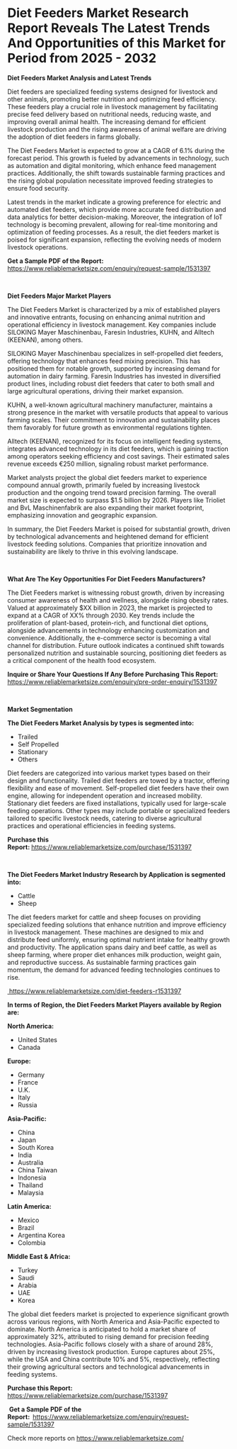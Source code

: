<p><h1>Diet Feeders Market Research Report Reveals The Latest Trends And Opportunities of this Market for Period from 2025 - 2032</h1></p><p><strong>Diet Feeders Market Analysis and Latest Trends</strong></p>
<p><p>Diet feeders are specialized feeding systems designed for livestock and other animals, promoting better nutrition and optimizing feed efficiency. These feeders play a crucial role in livestock management by facilitating precise feed delivery based on nutritional needs, reducing waste, and improving overall animal health. The increasing demand for efficient livestock production and the rising awareness of animal welfare are driving the adoption of diet feeders in farms globally.</p><p>The Diet Feeders Market is expected to grow at a CAGR of 6.1% during the forecast period. This growth is fueled by advancements in technology, such as automation and digital monitoring, which enhance feed management practices. Additionally, the shift towards sustainable farming practices and the rising global population necessitate improved feeding strategies to ensure food security. </p><p>Latest trends in the market indicate a growing preference for electric and automated diet feeders, which provide more accurate feed distribution and data analytics for better decision-making. Moreover, the integration of IoT technology is becoming prevalent, allowing for real-time monitoring and optimization of feeding processes. As a result, the diet feeders market is poised for significant expansion, reflecting the evolving needs of modern livestock operations.</p></p>
<p><strong>Get a Sample PDF of the Report:&nbsp;</strong> <a href="https://www.reliablemarketsize.com/enquiry/request-sample/1531397?utm_campaign=2255&utm_medium=2&utm_source=Github&utm_content=ia&utm_term=18022025&utm_id=diet-feeders">https://www.reliablemarketsize.com/enquiry/request-sample/1531397</a></p>
<p>&nbsp;</p>
<p><strong>Diet Feeders Major Market Players</strong></p>
<p><p>The Diet Feeders Market is characterized by a mix of established players and innovative entrants, focusing on enhancing animal nutrition and operational efficiency in livestock management. Key companies include SILOKING Mayer Maschinenbau, Faresin Industries, KUHN, and Alltech (KEENAN), among others.</p><p>SILOKING Mayer Maschinenbau specializes in self-propelled diet feeders, offering technology that enhances feed mixing precision. This has positioned them for notable growth, supported by increasing demand for automation in dairy farming. Faresin Industries has invested in diversified product lines, including robust diet feeders that cater to both small and large agricultural operations, driving their market expansion.</p><p>KUHN, a well-known agricultural machinery manufacturer, maintains a strong presence in the market with versatile products that appeal to various farming scales. Their commitment to innovation and sustainability places them favorably for future growth as environmental regulations tighten.</p><p>Alltech (KEENAN), recognized for its focus on intelligent feeding systems, integrates advanced technology in its diet feeders, which is gaining traction among operators seeking efficiency and cost savings. Their estimated sales revenue exceeds €250 million, signaling robust market performance.</p><p>Market analysts project the global diet feeders market to experience compound annual growth, primarily fueled by increasing livestock production and the ongoing trend toward precision farming. The overall market size is expected to surpass $1.5 billion by 2026. Players like Trioliet and BvL Maschinenfabrik are also expanding their market footprint, emphasizing innovation and geographic expansion.</p><p>In summary, the Diet Feeders Market is poised for substantial growth, driven by technological advancements and heightened demand for efficient livestock feeding solutions. Companies that prioritize innovation and sustainability are likely to thrive in this evolving landscape.</p></p>
<p>&nbsp;</p>
<p><strong>What Are The Key Opportunities For Diet Feeders Manufacturers?</strong></p>
<p><p>The Diet Feeders market is witnessing robust growth, driven by increasing consumer awareness of health and wellness, alongside rising obesity rates. Valued at approximately $XX billion in 2023, the market is projected to expand at a CAGR of XX% through 2030. Key trends include the proliferation of plant-based, protein-rich, and functional diet options, alongside advancements in technology enhancing customization and convenience. Additionally, the e-commerce sector is becoming a vital channel for distribution. Future outlook indicates a continued shift towards personalized nutrition and sustainable sourcing, positioning diet feeders as a critical component of the health food ecosystem.</p></p>
<p><strong>Inquire or Share Your Questions If Any Before Purchasing This Report:</strong> <a href="https://www.reliablemarketsize.com/enquiry/pre-order-enquiry/1531397?utm_campaign=2255&utm_medium=2&utm_source=Github&utm_content=ia&utm_term=18022025&utm_id=diet-feeders">https://www.reliablemarketsize.com/enquiry/pre-order-enquiry/1531397</a></p>
<p>&nbsp;</p>
<p><strong>Market Segmentation</strong></p>
<p><strong>The Diet Feeders Market Analysis by types is segmented into:</strong></p>
<p><ul><li>Trailed</li><li>Self Propelled</li><li>Stationary</li><li>Others</li></ul></p>
<p><p>Diet feeders are categorized into various market types based on their design and functionality. Trailed diet feeders are towed by a tractor, offering flexibility and ease of movement. Self-propelled diet feeders have their own engine, allowing for independent operation and increased mobility. Stationary diet feeders are fixed installations, typically used for large-scale feeding operations. Other types may include portable or specialized feeders tailored to specific livestock needs, catering to diverse agricultural practices and operational efficiencies in feeding systems.</p></p>
<p><strong>Purchase this Report:&nbsp;</strong><a href="https://www.reliablemarketsize.com/purchase/1531397?utm_campaign=2255&utm_medium=2&utm_source=Github&utm_content=ia&utm_term=18022025&utm_id=diet-feeders">https://www.reliablemarketsize.com/purchase/1531397</a></p>
<p>&nbsp;</p>
<p><strong>The Diet Feeders Market Industry Research by Application is segmented into:</strong></p>
<p><ul><li>Cattle</li><li>Sheep</li></ul></p>
<p><p>The diet feeders market for cattle and sheep focuses on providing specialized feeding solutions that enhance nutrition and improve efficiency in livestock management. These machines are designed to mix and distribute feed uniformly, ensuring optimal nutrient intake for healthy growth and productivity. The application spans dairy and beef cattle, as well as sheep farming, where proper diet enhances milk production, weight gain, and reproductive success. As sustainable farming practices gain momentum, the demand for advanced feeding technologies continues to rise.</p></p>
<p><a href="https://www.reliablemarketsize.com/diet-feeders-r1531397?utm_campaign=2255&utm_medium=2&utm_source=Github&utm_content=ia&utm_term=18022025&utm_id=diet-feeders">&nbsp;https://www.reliablemarketsize.com/diet-feeders-r1531397</a></p>
<p><strong>In terms of Region, the Diet Feeders Market Players available by Region are:</strong></p>
<p>
    <p> <strong> North America: </strong>
        <ul>
            <li>United States</li>
            <li>Canada</li>
        </ul>
        </p> 
    <p> <strong> Europe: </strong>
        <ul>
            <li>Germany</li>
            <li>France</li>
            <li>U.K.</li>
            <li>Italy</li>
            <li>Russia</li>
        </ul>
        </p> 
    <p> <strong> Asia-Pacific: </strong>
        <ul>
            <li>China</li>
            <li>Japan</li>
            <li>South Korea</li>
            <li>India</li>
            <li>Australia</li>
            <li>China Taiwan</li>
            <li>Indonesia</li>
            <li>Thailand</li>
            <li>Malaysia</li>
        </ul>
        </p> 
    <p> <strong> Latin America: </strong>
        <ul>
            <li>Mexico</li>
            <li>Brazil</li>
            <li>Argentina Korea</li>
            <li>Colombia</li>
        </ul>
        </p> 
    <p> <strong> Middle East & Africa: </strong>
        <ul>
            <li>Turkey</li>
            <li>Saudi</li>
            <li>Arabia</li>
            <li>UAE</li>
            <li>Korea</li>
        </ul>
    </p>
    </p>
<p><p>The global diet feeders market is projected to experience significant growth across various regions, with North America and Asia-Pacific expected to dominate. North America is anticipated to hold a market share of approximately 32%, attributed to rising demand for precision feeding technologies. Asia-Pacific follows closely with a share of around 28%, driven by increasing livestock production. Europe captures about 25%, while the USA and China contribute 10% and 5%, respectively, reflecting their growing agricultural sectors and technological advancements in feeding systems.</p></p>
<p><strong>Purchase this Report: </strong><a href="https://www.reliablemarketsize.com/purchase/1531397?utm_campaign=2255&utm_medium=2&utm_source=Github&utm_content=ia&utm_term=18022025&utm_id=diet-feeders">https://www.reliablemarketsize.com/purchase/1531397</a></p>
<p>&nbsp;<strong>Get a Sample PDF of the Report:&nbsp;&nbsp;</strong><a href="https://www.reliablemarketsize.com/enquiry/request-sample/1531397?utm_campaign=2255&utm_medium=2&utm_source=Github&utm_content=ia&utm_term=18022025&utm_id=diet-feeders">https://www.reliablemarketsize.com/enquiry/request-sample/1531397</a></p>
<p><strong></strong></p>
<p>Check more reports on <a href="https://www.reliablemarketsize.com/?utm_campaign=2255&utm_medium=2&utm_source=Github&utm_content=ia&utm_term=18022025&utm_id=diet-feeders">https://www.reliablemarketsize.com/</a></p>